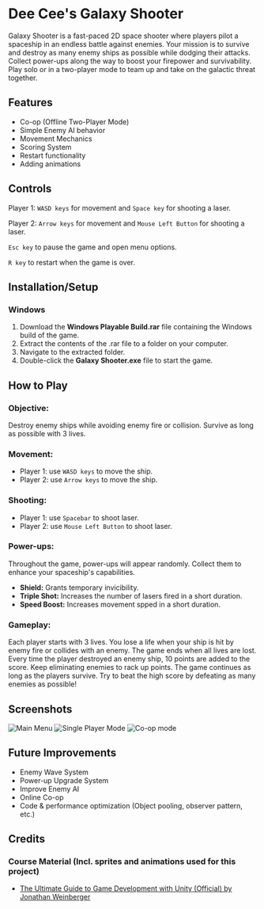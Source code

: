 # Dee Cee's Galaxy Shooter
Galaxy Shooter is a fast-paced 2D space shooter where players pilot a spaceship in an endless battle against enemies. Your mission is to survive and destroy as many enemy ships as possible while dodging their attacks. Collect power-ups along the way to boost your firepower and survivability. Play solo or in a two-player mode to team up and take on the galactic threat together.


## Features
- Co-op (Offline Two-Player Mode)
- Simple Enemy AI behavior
- Movement Mechanics
- Scoring System
- Restart functionality
- Adding animations


## Controls
Player 1: `WASD keys` for movement and `Space key` for shooting a laser.

Player 2: `Arrow keys` for movement and `Mouse Left Button` for shooting a laser.

`Esc key` to pause the game and open menu options.

`R key` to restart when the game is over.


## Installation/Setup
### Windows
1. Download the **Windows Playable Build.rar** file containing the Windows build of the game.
2. Extract the contents of the .rar file to a folder on your computer.
3. Navigate to the extracted folder.
4. Double-click the **Galaxy Shooter.exe** file to start the game.

## How to Play
### Objective:
Destroy enemy ships while avoiding enemy fire or collision. Survive as long as possible with 3 lives.

### Movement:
- Player 1: use `WASD keys` to move the ship.
- Player 2: use `Arrow keys` to move the ship.

### Shooting:
- Player 1: use `Spacebar` to shoot laser.
- Player 2: use `Mouse Left Button` to shoot laser.

### Power-ups:
Throughout the game, power-ups will appear randomly. Collect them to enhance your spaceship's capabilities.
- **Shield:** Grants temporary invicibility.
- **Triple Shot:** Increases the number of lasers fired in a short duration.
- **Speed Boost:** Increases movement spped in a short duration.

### Gameplay:
Each player starts with 3 lives. You lose a life when your ship is hit by enemy fire or collides with an enemy. The game ends when all lives are lost. Every time the player destroyed an enemy ship, 10 points are added to the score. Keep eliminating enemies to rack up points. The game continues as long as the players survive. Try to beat the high score by defeating as many enemies as possible!


## Screenshots
![Main Menu](/Screenshots/Windows%20Playable%20Build%20Screenshot%202024.10.06%20-%2013.12.16.22.png)
![Single Player Mode](/Screenshots/Windows%20Playable%20Build%20Screenshot%202024.10.06%20-%2013.14.08.50.png)
![Co-op mode](/Screenshots/Windows%20Playable%20Build%20Screenshot%202024.10.06%20-%2013.15.25.01.png)


## Future Improvements
- Enemy Wave System
- Power-up Upgrade System
- Improve Enemy AI
- Online Co-op
- Code & performance optimization (Object pooling, observer pattern, etc.)


## Credits
### Course Material (Incl. sprites and animations used for this project)
- [The Ultimate Guide to Game Development with Unity (Official) by Jonathan Weinberger](https://www.udemy.com/course/the-ultimate-guide-to-game-development-with-unity/)
